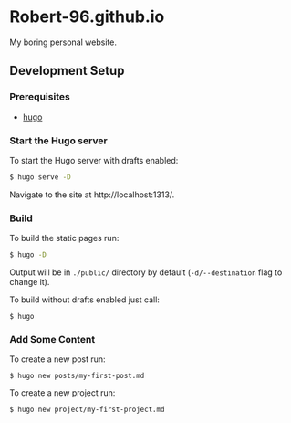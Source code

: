# Robert-96.github.io

My boring personal website.

## Development Setup

### Prerequisites

* [hugo](https://gohugo.io/)

### Start the Hugo server

To start the Hugo server with drafts enabled:

```bash
$ hugo serve -D
```

Navigate to the site at http://localhost:1313/.

### Build

To build the static pages run:

```bash
$ hugo -D
```

Output will be in `./public/` directory by default (`-d/--destination` flag to change it).

To build without drafts enabled just call:

```
$ hugo
```

### Add Some Content

To create a new post run:

```
$ hugo new posts/my-first-post.md
```

To create a new project run:

```
$ hugo new project/my-first-project.md
```
